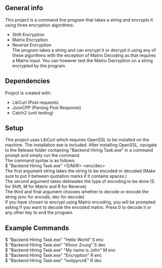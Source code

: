 ## General info
This project is a command line program that takes a string and encrypts it using three encryption algorithms:  
* Shift Encryption  
* Matrix Encryption  
* Reverse Encryption  
The program takes a string and can encrypt it or decrypt it using any of these algorithms with the exception of Matrix Decoding as that requires a Matrix input. You can however test the Matrix Decryption on a string encrypted by the program.  
	
## Dependencies
Project is created with:
* LibCurl (Post requests)
* JsonCPP (Parsing Post Response)
* Catch2 (unit testing)
	
## Setup
This project uses LibCurl which requires OpenSSL to be installed on the machine. The installation exe is included.
After installing OpenSSL, navigate to the Release folder containing "Backend Hiring Task.exe" in a command prompt and simply run the command.  
The command syntax is as follows:  
$ "Backend Hiring Task.exe" <string> <S/M/R> <enc/dec>  
The first argument string takes the string to be encoded or decoded (Make sure to put it between quotation marks if it contains spaces.)  
The second argument takes delineates the type of encoding to be done (S for Shift, M for Matrix and R for Reverse)  
The third and final argument chooses whether to decode or encode the string (enc for encode, dec for decode)  
If you have chosen to encrypt using Matrix encoding, you will be prompted asking if you want to decode the encoded matrix. Press 0 to decode it or any other key to end the program.  

## Example Commands
$ "Backend Hiring Task.exe" "Hello World" S enc  
$ "Backend Hiring Task.exe" "Khoor Zruog" S dec  
$ "Backend Hiring Task.exe" "My name is John" M enc  
$ "Backend Hiring Task.exe" "Encryption" R enc  
$ "Backend Hiring Task.exe" "noitpyrcnE" R dec  